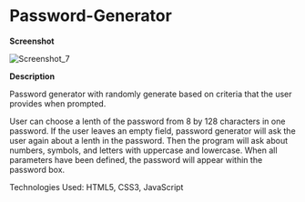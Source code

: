 # Password-Generator

<b>Screenshot</b>

![Screenshot_7](https://user-images.githubusercontent.com/66918031/89729176-546c8d00-d9f0-11ea-86f8-ef6974b50124.png)

<b>Description</b>

Password generator with randomly generate based on criteria that the user provides when prompted.

User can choose a lenth of the password from 8 by 128 characters in one password. If the user leaves an empty field, password generator will ask the user again about a lenth in the password.
Then the program will ask about numbers, symbols, and letters with uppercase and lowercase. 
When all parameters have been defined, the password will appear within the password box.

Technologies Used: HTML5, CSS3, JavaScript